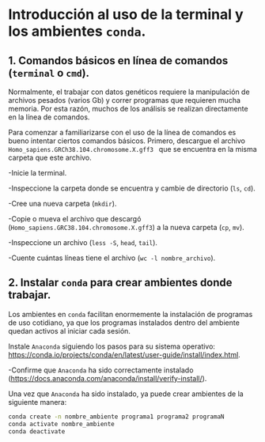 # Introducción al uso de la terminal y los ambientes ```conda```.

## 1. Comandos básicos en línea de comandos (```terminal``` o ```cmd```).

Normalmente, el trabajar con datos genéticos requiere la manipulación de archivos pesados (varios Gb) y correr programas que requieren mucha memoria. Por esta razón, muchos de los análisis se realizan directamente en la línea de comandos.

Para comenzar a familiarizarse con el uso de la línea de comandos es bueno intentar ciertos comandos básicos. Primero, descargue el archivo ```Homo_sapiens.GRCh38.104.chromosome.X.gff3 ``` que se encuentra en la misma carpeta que este archivo.


-Inicie la terminal.

-Inspeccione la carpeta donde se encuentra y cambie de directorio (```ls```, ```cd```).

-Cree una nueva carpeta (```mkdir```).

-Copie o mueva el archivo que descargó (```Homo_sapiens.GRC38.104.chromosome.X.gff3```) a la nueva carpeta (```cp```, ```mv```).

-Inspeccione un archivo (```less -S```, ```head```, ```tail```).

-Cuente cuántas líneas tiene el archivo (```wc -l nombre_archivo```).

## 2. Instalar ```conda``` para crear ambientes donde trabajar.

Los ambientes en ```conda``` facilitan enormemente la instalación de programas de uso cotidiano, ya que los programas instalados dentro del ambiente quedan activos al iniciar cada sesión.

Instale ```Anaconda``` siguiendo los pasos para su sistema operativo: https://conda.io/projects/conda/en/latest/user-guide/install/index.html.

-Confirme que ```Anaconda``` ha sido correctamente instalado (https://docs.anaconda.com/anaconda/install/verify-install/).

Una vez que ```Anaconda``` ha sido instalado, ya puede crear ambientes de la siguiente manera:

```bash
conda create -n nombre_ambiente programa1 programa2 programaN
conda activate nombre_ambiente
conda deactivate
```
